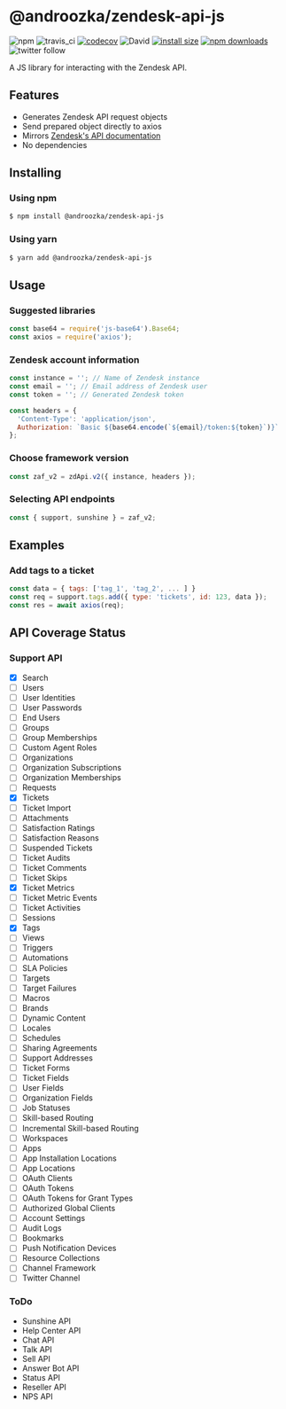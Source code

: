 # @androozka/zendesk-api-js

![npm](https://img.shields.io/npm/v/@androozka/zendesk-api-js)
![travis_ci](https://travis-ci.org/androozka/zendesk-api-js.svg?branch=master)
[![codecov](https://codecov.io/gh/androozka/zendesk-api-js/branch/master/graph/badge.svg)](https://codecov.io/gh/androozka/zendesk-api-js)
![David](https://img.shields.io/david/androozka/zendesk-api-js)
[![install size](https://packagephobia.now.sh/badge?p=@androozka/zendesk-api-js)](https://packagephobia.now.sh/result?p=@androozka/zendesk-api-js)
[![npm downloads](https://img.shields.io/npm/dt/@androozka/zendesk-api-js)](http://npm-stat.com/charts.html?package=@androozka/zendesk-api-js)
![twitter follow](https://img.shields.io/twitter/follow/androozka?label=Follow&style=social)

A JS library for interacting with the Zendesk API.

## Features

- Generates Zendesk API request objects
- Send prepared object directly to axios
- Mirrors [Zendesk's API documentation](https://developer.zendesk.com/rest_api/docs/zendesk-apis/resources)
- No dependencies

## Installing

### Using npm

```bash
$ npm install @androozka/zendesk-api-js
```

### Using yarn

```bash
$ yarn add @androozka/zendesk-api-js
```

## Usage

### Suggested libraries

```javascript
const base64 = require('js-base64').Base64;
const axios = require('axios');
```

### Zendesk account information

```javascript
const instance = ''; // Name of Zendesk instance
const email = ''; // Email address of Zendesk user
const token = ''; // Generated Zendesk token

const headers = {
  'Content-Type': 'application/json',
  Authorization: `Basic ${base64.encode(`${email}/token:${token}`)}`
};
```

### Choose framework version

```javascript
const zaf_v2 = zdApi.v2({ instance, headers });
```

### Selecting API endpoints

```javascript
const { support, sunshine } = zaf_v2;
```

## Examples

### Add tags to a ticket

```javascript
const data = { tags: ['tag_1', 'tag_2', ... ] }
const req = support.tags.add({ type: 'tickets', id: 123, data });
const res = await axios(req);
```

## API Coverage Status

### Support API

- [x] Search
- [ ] Users
- [ ] User Identities
- [ ] User Passwords
- [ ] End Users
- [ ] Groups
- [ ] Group Memberships
- [ ] Custom Agent Roles
- [ ] Organizations
- [ ] Organization Subscriptions
- [ ] Organization Memberships
- [ ] Requests
- [x] Tickets
- [ ] Ticket Import
- [ ] Attachments
- [ ] Satisfaction Ratings
- [ ] Satisfaction Reasons
- [ ] Suspended Tickets
- [ ] Ticket Audits
- [ ] Ticket Comments
- [ ] Ticket Skips
- [x] Ticket Metrics
- [ ] Ticket Metric Events
- [ ] Ticket Activities
- [ ] Sessions
- [x] Tags
- [ ] Views
- [ ] Triggers
- [ ] Automations
- [ ] SLA Policies
- [ ] Targets
- [ ] Target Failures
- [ ] Macros
- [ ] Brands
- [ ] Dynamic Content
- [ ] Locales
- [ ] Schedules
- [ ] Sharing Agreements
- [ ] Support Addresses
- [ ] Ticket Forms
- [ ] Ticket Fields
- [ ] User Fields
- [ ] Organization Fields
- [ ] Job Statuses
- [ ] Skill-based Routing
- [ ] Incremental Skill-based Routing
- [ ] Workspaces
- [ ] Apps
- [ ] App Installation Locations
- [ ] App Locations
- [ ] OAuth Clients
- [ ] OAuth Tokens
- [ ] OAuth Tokens for Grant Types
- [ ] Authorized Global Clients
- [ ] Account Settings
- [ ] Audit Logs
- [ ] Bookmarks
- [ ] Push Notification Devices
- [ ] Resource Collections
- [ ] Channel Framework
- [ ] Twitter Channel

### ToDo

- Sunshine API
- Help Center API
- Chat API
- Talk API
- Sell API
- Answer Bot API
- Status API
- Reseller API
- NPS API

